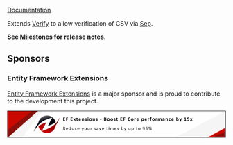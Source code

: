 [Documentation](https://github.com/VerifyTests/Verify.DocNet)

Extends [Verify](https://github.com/VerifyTests/Verify) to allow verification of CSV via [Sep](https://github.com/nietras/Sep).<!-- singleLineInclude: intro. path: /docs/intro.include.md -->

**See [Milestones](https://github.com/VerifyTests/Verify.DocNet/milestones?state=closed) for release notes.**


## Sponsors


### Entity Framework Extensions<!-- include: zzz. path: /docs/zzz.include.md -->

[Entity Framework Extensions](https://entityframework-extensions.net/?utm_source=simoncropp&utm_medium=Verify.Sep) is a major sponsor and is proud to contribute to the development this project.

[![Entity Framework Extensions](https://raw.githubusercontent.com/VerifyTests/Verify.Sep/refs/heads/main/docs/zzz.png)](https://entityframework-extensions.net/?utm_source=simoncropp&utm_medium=Verify.Sep)<!-- endInclude -->
